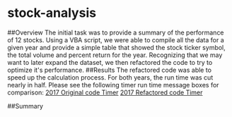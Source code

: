 # stock-analysis

##Overview
The initial task was to provide a summary of the performance of 12 stocks. Using a VBA script, we were able to compile all the data for a given year and provide a simple table that showed the stock ticker symbol, the total volume and percent return for the year. Recognizing that we may want to later expand the dataset, we then refactored the code to try to optimize it's performance.
##Results
The refactored code was able to speed up the calculation process. For both years, the run time was cut nearly in half. Please see the following timer run time message boxes for comparison:
  [2017 Original code Timer](Resources/Green_stocks_2017_Timer.png)     [2017 Refactored code Timer](Resources/VBA_Challenge_2017_Timer.png)


##Summary
